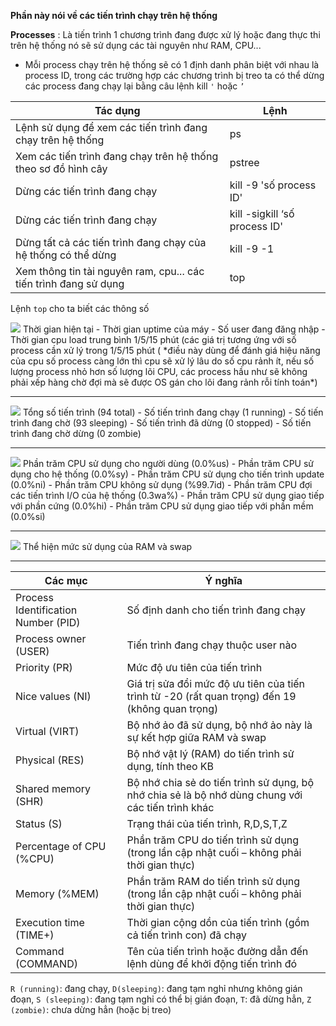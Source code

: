 **Phần này nói về các tiến trình chạy trên hệ thống**

**Processes** : Là tiến trình 1 chương trình đang được xử lý hoặc đang thực thi trên hệ thống nó sẽ sử dụng các tài nguyên như RAM, CPU...

- Mỗi process chạy trên hệ thống sẽ có 1 định danh phân biệt với nhau là process ID, trong các trường hợp các chương trình bị treo ta có thể dừng các process đang chạy lại bằng câu lệnh kill `'` hoặc `’`

|                                     Tác dụng                    |               Lệnh
|-----------------------------------------------------------------|--------------------------------
| Lệnh sử dụng để xem các tiến trình đang chạy trên hệ thống      |       ps
| Xem các tiến trình đang chạy trên hệ thống theo sơ đồ hình cây  |     pstree
| Dừng các tiến trình đang chạy                                   |  kill -9 'số process ID'
| Dừng các tiến trình đang chạy                                   | kill -sigkill ‘số process ID'
| Dừng tất cả các tiến trình đang chạy của hệ thống có thể dừng   | kill -9 -1
| Xem thông tin tài nguyên ram, cpu... các tiến trình đang sử dụng| top

Lệnh `top` cho ta biết các thông số 

<img src="https://camo.githubusercontent.com/4f05458a8cd1cbd8c173320dd71dc5fcafce0c2a/687474703a2f2f692e696d6775722e636f6d2f496d6e6e6d69532e706e67">
Thời gian hiện tại - Thời gian uptime của máy - Số user đang đăng nhập - Thời gian cpu load trung bình 1/5/15 phút (các giá trị tương ứng với số process cần xử lý trong 1/5/15 phút ( *điều này dùng để đánh giá hiệu năng của cpu số process càng lớn thì cpu sẽ xử lý lâu do số cpu rảnh ít, nếu số lượng process nhỏ hơn số lượng lõi CPU, các process hầu như sẽ không phải xếp hàng chờ đợi mà sẽ được OS gán cho lõi đang rảnh rỗi tính toán*)

---

<img src="https://camo.githubusercontent.com/d4156891a6afb4520e15690efa46c40e1a45787e/687474703a2f2f692e696d6775722e636f6d2f536c424e41716c2e706e67">
Tổng số tiến trình (94 total) - Số tiến trình đang chạy (1 running) - Số tiến trình đang chờ (93 sleeping) - Số tiến trình đã dừng (0 stopped) - Số tiến trình đang chờ dừng (0 zombie)

---

<img src="https://camo.githubusercontent.com/74d4821018c318e86275d03e0fc07d48e46b550d/687474703a2f2f692e696d6775722e636f6d2f55584279436b492e706e67">
Phần trăm CPU sử dụng cho người dùng (0.0%us) - Phần trăm CPU sử dụng cho hệ thống (0.0%sy) - Phần trăm CPU sử dụng cho tiến trình update (0.0%ni) - Phần trăm CPU không sử dụng (%99.7id) - Phần trăm CPU đợi các tiến trình I/O của hệ thống (0.3wa%) - Phần trăm CPU sử dụng giao tiếp với phần cứng (0.0%hi) - Phần trăm CPU sử dụng giao tiếp với phần mềm (0.0%si)

---

<img src="https://camo.githubusercontent.com/f18151451e05328df2c340c623738bc2db8da574/687474703a2f2f692e696d6775722e636f6d2f6665554b7650512e706e67">
Thể hiện mức sử dụng của RAM và swap

---


|              Các mục               |                                           Ý nghĩa                                                 
|------------------------------------|-------------------------------------------------------------------------------------------------
| Process Identification Number (PID)| Số định danh cho tiến trình đang chạy                             
| Process owner (USER)               | Tiến trình đang chạy thuộc user nào
| Priority (PR)                      | Mức độ ưu tiên của tiến trình
| Nice values (NI)                   | Giá trị sửa đổi mức độ ưu tiên của tiến trình từ -20 (rất quan trọng) đến 19 (không quan trọng)
| Virtual (VIRT)                     | Bộ nhớ ảo đã sử dụng, bộ nhớ ảo này là sự kết hợp giữa RAM và swap
| Physical (RES)                     | Bộ nhớ vật lý (RAM) do tiến trình sử dụng, tính theo KB
| Shared memory (SHR)                | Bộ nhớ chia sẻ do tiến trình sử dụng, bộ nhớ chia sẻ là bộ nhớ dùng chung với các tiến trình khác 
| Status (S)                         | Trạng thái của tiến trình, R,D,S,T,Z
| Percentage of CPU (%CPU)           | Phần trăm CPU do tiến trình sử dụng (trong lần cập nhật cuối – không phải thời gian thực)
| Memory (%MEM)                      | Phần trăm RAM do tiến trình sử dụng (trong lần cập nhật cuối – không phải thời gian thực)
| Execution time (TIME+)             | Thời gian cộng dồn của tiến trình (gồm cả tiến trình con) đã chạy
| Command (COMMAND)                  | Tên của tiến trình hoặc đường dẫn đến lệnh dùng để khởi động tiến trình đó

`R (running)`: đang chạy, `D(sleeping)`: đang tạm nghỉ nhưng không  gián đoạn, `S (sleeping)`: đang tạm nghỉ có thể bị gián đoạn, `T`: đã dừng hẳn, `Z (zombie)`: chưa dừng hẳn (hoặc bị treo)


